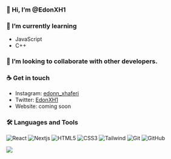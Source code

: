 ### 👋 Hi, I’m @EdonXH1
### 🌱 I’m currently learning
- JavaScript
- C++
### 💞️ I’m looking to collaborate with other developers.
### ☕ Get in touch
- Instagram: <a href = "https://www.instagram.com/edonn_xhaferi/">edonn_xhaferi</a>
- Twitter: <a href = "https://twitter.com/EdonXH1">EdonXH1</a>
- Website: coming soon
### 🛠️ Languages and Tools
![React](https://img.shields.io/badge/-React-black?style=flat-square&logo=react)
![Nextjs](https://img.shields.io/badge/-nextjs-black?style=flat-square&logo=nextjs)
![HTML5](https://img.shields.io/badge/-HTML5-black?style=flat-square&logo=html5&logoColor=white)
![CSS3](https://img.shields.io/badge/-CSS3-black?style=flat-square&logo=css3)
![Tailwind](https://img.shields.io/badge/-Tailwind-black?style=flat-square&logo=tailwind)
![Git](https://img.shields.io/badge/-Git-black?style=flat-square&logo=git)
![GitHub](https://img.shields.io/badge/-GitHub-black?style=flat-square&logo=github)

<img src="https://github-readme-stats.vercel.app/api?username=edonxh1&&show_icons=true&title_color=ffffff&icon_color=bb2acf&text_color=daf7dc&bg_color=151515"/>
<!---
EdonXH1/EdonXH1 is a ✨ special ✨ repository because its `README.md` (this file) appears on your GitHub profile.
You can click the Preview link to take a look at your changes.
--->

